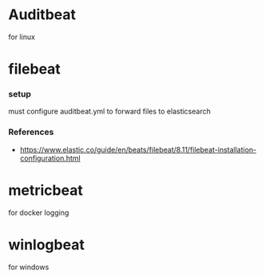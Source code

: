 # Auditbeat
for linux

# filebeat

### setup
must configure auditbeat.yml to forward files to elasticsearch

### References
- https://www.elastic.co/guide/en/beats/filebeat/8.11/filebeat-installation-configuration.html

# metricbeat
for docker logging

# winlogbeat
for windows
